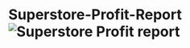 # Superstore-Profit-Report![Superstore Profit report](https://user-images.githubusercontent.com/67709563/173231734-c9bb6a7d-aa0b-45f3-b8ea-ed9b76ae8733.PNG)

